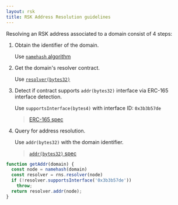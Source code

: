 ```yaml
---
layout: rsk
title: RSK Address Resolution guidelines
---
```


Resolving an RSK address associated to a domain consist of 4 steps:

1. Obtain the identifier of the domain.

    Use [`namehash` algorithm](https://eips.ethereum.org/EIPS/eip-137#namehash-algorithm)

2. Get the domain's resolver contract.

    Use [`resolver(bytes32)`](https://github.com/rnsdomains/rns-registry/blob/master/contracts/RNS.sol#L34)

3. Detect if contract supports `addr(bytes32)` interface via ERC-165 interface detection.

    Use `supportsInterface(bytes4)` with interface ID: `0x3b3b57de`

    > [ERC-165 spec](https://eips.ethereum.org/EIPS/eip-165)

4. Query for address resolution.

    Use `addr(bytes32)` with the domain identifier.

    > [`addr(bytes32)` spec](/rif/rns/specs/resolvers/addr-resolver)

```js
function getAddr(domain) {
  const node = namehash(domain)
  const resolver = rns.resolver(node)
  if (!resolver.supportsInterface('0x3b3b57de'))
    throw;
  return resolver.addr(node);
}
```
